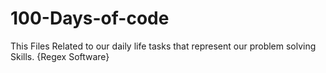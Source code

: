 # 100-Days-of-code
This Files Related to our daily life tasks that represent our problem solving Skills. {Regex Software}
